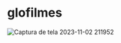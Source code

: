 # glofilmes
![Captura de tela 2023-11-02 211952](https://github.com/yasmink172003/glofilmes/assets/126991883/03441ef2-b06b-4938-b093-3302709bb257)
